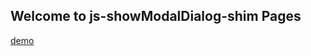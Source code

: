 ﻿## Welcome to js-showModalDialog-shim Pages

[demo](https://lanfengye2014.github.io/js-showModalDialog-shim/demo.html)
 